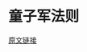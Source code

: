 # 童子军法则
[原文链接](https://97-things-every-x-should-know.gitbooks.io/97-things-every-programmer-should-know/content/en/thing_08/)